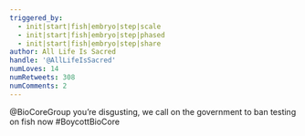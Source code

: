 ```yaml
---
triggered_by:
  - init|start|fish|embryo|step|scale
  - init|start|fish|embryo|step|phased
  - init|start|fish|embryo|step|share
author: All Life Is Sacred
handle: '@AllLifeIsSacred'
numLoves: 14
numRetweets: 308
numComments: 2
---
```

@BioCoreGroup you’re disgusting, we call on the government to ban testing on fish now #BoycottBioCore
